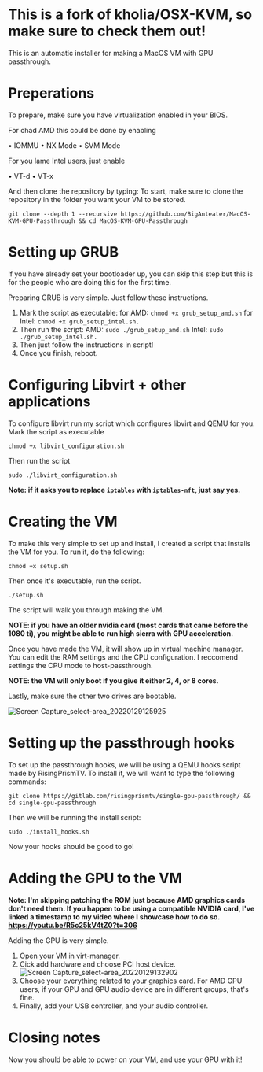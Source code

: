 # This is a fork of kholia/OSX-KVM, so make sure to check them out!
This is an automatic installer for making a MacOS VM with GPU passthrough.

# Preperations
To prepare, make sure you have virtualization enabled in your BIOS.

For chad AMD this could be done by enabling

• IOMMU • NX Mode • SVM Mode

For you lame Intel users, just enable

• VT-d • VT-x

And then clone the repository by typing:
To start, make sure to clone the repository in the folder you want your VM to be stored.
```
git clone --depth 1 --recursive https://github.com/BigAnteater/MacOS-KVM-GPU-Passthrough && cd MacOS-KVM-GPU-Passthrough
```

# Setting up GRUB

if you have already set your bootloader up, you can skip this step but this is for the people who are doing this for the first time.

Preparing GRUB is very simple. Just follow these instructions.

1. Mark the script as executable: for AMD: `chmod +x grub_setup_amd.sh` for Intel: `chmod +x grub_setup_intel.sh.`
3. Then run the script: AMD: `sudo ./grub_setup_amd.sh` Intel: `sudo ./grub_setup_intel.sh.`
4. Then just follow the instructions in script!
5. Once you finish, reboot.

# Configuring Libvirt + other applications

To configure libvirt run my script which configures libvirt and QEMU for you.
Mark the script as executable
```
chmod +x libvirt_configuration.sh
```

Then run the script
```
sudo ./libvirt_configuration.sh
```
**Note: if it asks you to replace `iptables` with `iptables-nft`, just say yes.**

# Creating the VM

To make this very simple to set up and install, I created a script that installs the VM for you.
To run it, do the following:
```
chmod +x setup.sh
```
Then once it's executable, run the script.
```
./setup.sh
```
The script will walk you through making the VM.

**NOTE: if you have an older nvidia card (most cards that came before the 1080 ti), you might be able to run high sierra with GPU acceleration.**

Once you have made the VM, it will show up in virtual machine manager. You can edit the RAM settings and the CPU configuration. I reccomend settings the CPU mode to host-passthrough.

**NOTE: the VM will only boot if you give it either 2, 4, or 8 cores.**

Lastly, make sure the other two drives are bootable.

![Screen Capture_select-area_20220129125925](https://user-images.githubusercontent.com/77298458/151677424-8d6492b7-5509-4a9f-a52e-60291d3f7e38.png)

# Setting up the passthrough hooks

To set up the passthrough hooks, we will be using a QEMU hooks script made by RisingPrismTV.
To install it, we will want to type the following commands:
```
git clone https://gitlab.com/risingprismtv/single-gpu-passthrough/ && cd single-gpu-passthrough
```
Then we will be running the install script:
```
sudo ./install_hooks.sh
```
Now your hooks should be good to go!

# Adding the GPU to the VM

**Note: I'm skipping patching the ROM just because AMD graphics cards don't need them. If you happen to be using a compatible NVIDIA card, I've linked a timestamp to my video where I showcase how to do so. https://youtu.be/R5c25kV4tZ0?t=306**

Adding the GPU is very simple.

1. Open your VM in virt-manager.
2. Cick add hardware and choose PCI host device.
![Screen Capture_select-area_20220129132902](https://user-images.githubusercontent.com/77298458/151678134-8cdde865-d85a-437a-9bf1-3b5c74b224a3.png)
3. Choose your everything related to your graphics card. For AMD GPU users, if your GPU and GPU audio device are in different groups, that's fine.
4. Finally, add your USB controller, and your audio controller.

# Closing notes

Now you should be able to power on your VM, and use your GPU with it!
